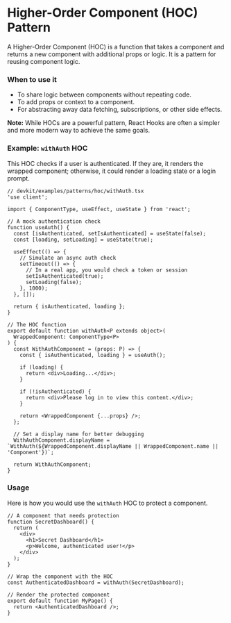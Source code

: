 
# Higher-Order Component (HOC) Pattern

A Higher-Order Component (HOC) is a function that takes a component and returns a new component with additional props or logic. It is a pattern for reusing component logic.

### When to use it
-   To share logic between components without repeating code.
-   To add props or context to a component.
-   For abstracting away data fetching, subscriptions, or other side effects.

**Note:** While HOCs are a powerful pattern, React Hooks are often a simpler and more modern way to achieve the same goals.

### Example: `withAuth` HOC

This HOC checks if a user is authenticated. If they are, it renders the wrapped component; otherwise, it could render a loading state or a login prompt.

```tsx
// devkit/examples/patterns/hoc/withAuth.tsx
'use client';

import { ComponentType, useEffect, useState } from 'react';

// A mock authentication check
function useAuth() {
  const [isAuthenticated, setIsAuthenticated] = useState(false);
  const [loading, setLoading] = useState(true);

  useEffect(() => {
    // Simulate an async auth check
    setTimeout(() => {
      // In a real app, you would check a token or session
      setIsAuthenticated(true);
      setLoading(false);
    }, 1000);
  }, []);

  return { isAuthenticated, loading };
}

// The HOC function
export default function withAuth<P extends object>(
  WrappedComponent: ComponentType<P>
) {
  const WithAuthComponent = (props: P) => {
    const { isAuthenticated, loading } = useAuth();

    if (loading) {
      return <div>Loading...</div>;
    }

    if (!isAuthenticated) {
      return <div>Please log in to view this content.</div>;
    }

    return <WrappedComponent {...props} />;
  };

  // Set a display name for better debugging
  WithAuthComponent.displayName = `WithAuth(${WrappedComponent.displayName || WrappedComponent.name || 'Component'})`;

  return WithAuthComponent;
}
```

### Usage

Here is how you would use the `withAuth` HOC to protect a component.

```tsx
// A component that needs protection
function SecretDashboard() {
  return (
    <div>
      <h1>Secret Dashboard</h1>
      <p>Welcome, authenticated user!</p>
    </div>
  );
}

// Wrap the component with the HOC
const AuthenticatedDashboard = withAuth(SecretDashboard);

// Render the protected component
export default function MyPage() {
  return <AuthenticatedDashboard />;
}
```
